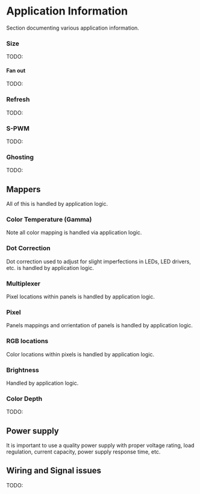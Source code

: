 # Application Information
Section documenting various application information.

### Size
TODO:

#### Fan out
TODO:

### Refresh
TODO:

### S-PWM
TODO:

### Ghosting
TODO:

## Mappers
All of this is handled by application logic.

### Color Temperature (Gamma)
Note all color mapping is handled via application logic.

### Dot Correction
Dot correction used to adjust for slight imperfections in LEDs, LED drivers, etc. is handled by application logic.

### Multiplexer
Pixel locations within panels is handled by application logic.

### Pixel
Panels mappings and orrientation of panels is handled by application logic. 

### RGB locations
Color locations within pixels is handled by application logic.

### Brightness
Handled by application logic.

### Color Depth
TODO:

## Power supply
It is important to use a quality power supply with proper voltage rating, load regulation, current capacity, power supply response time, etc.

## Wiring and Signal issues
TODO:

